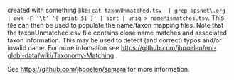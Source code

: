 created with something like: ```cat taxonUnmatched.tsv  | grep apsnet\.org | awk -F '\t' '{ print $1 }' | sort | uniq > nameMismatches.tsv```. This file can then be used to populate the name/taxon mapping files. Note that the taxonUnmatched.csv file contains close name matches and associated taxon information. This may be used to detect (and correct) typos and/or invalid name. For more infomation see https://github.com/jhpoelen/eol-globi-data/wiki/Taxonomy-Matching . 


See https://github.com/jhpoelen/samara for more information.
